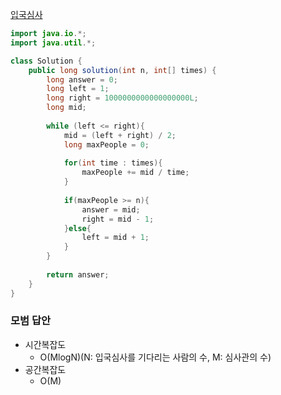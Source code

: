 [입국심사](https://programmers.co.kr/learn/courses/30/lessons/43162?language=java)

```java
import java.io.*;
import java.util.*;

class Solution { 
    public long solution(int n, int[] times) {
        long answer = 0;
        long left = 1;
        long right = 1000000000000000000L;
        long mid;
        
        while (left <= right){
            mid = (left + right) / 2;
            long maxPeople = 0;
            
            for(int time : times){
                maxPeople += mid / time;
            }
            
            if(maxPeople >= n){
                answer = mid;
                right = mid - 1;
            }else{
                left = mid + 1;
            }
        }
        
        return answer;
    }
}
```

### 모범 답안  
- 시간복잡도  
    - O(MlogN)(N: 입국심사를 기다리는 사람의 수, M: 심사관의 수)
- 공간복잡도  
    - O(M)

